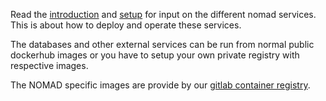 Read the [introduction](./introduction.html) and [setup](./setup.html) for input on
the different nomad services. This is about how to deploy and operate these services.

The databases and other external services can be run from
normal public dockerhub images or you have to setup your own private registry with
respective images.

The NOMAD specific images are provide by our
[gitlab container registry](https://gitlab.mpcdf.mpg.de/nomad-lab/nomad-FAIR/container_registry).
